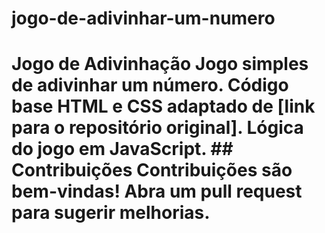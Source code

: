 # jogo-de-adivinhar-um-numero
# Jogo de Adivinhação  Jogo simples de adivinhar um número. Código base HTML e CSS adaptado de [link para o repositório original]. Lógica do jogo em JavaScript.  ## Contribuições Contribuições são bem-vindas! Abra um pull request para sugerir melhorias.
